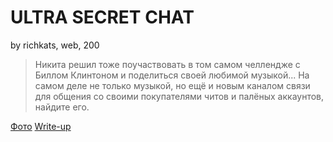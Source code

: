 # ULTRA SECRET CHAT
by richkats, web, 200

> Никита решил тоже поучаствовать в том самом челлендже с Биллом Клинтоном и поделиться своей любимой музыкой... На самом деле не только музыкой, но ещё и новым каналом связи для общения со своими покупателями читов и палёных аккаунтов, найдите его.

[Фото](swag.png)
[Write-up](WRITEUP.md)
